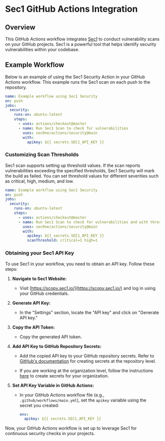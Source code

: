 # Sec1 GitHub Actions Integration

## Overview

This GitHub Actions workflow integrates [Sec1](https://sec1.io/) to conduct vulnerability scans on your GitHub projects. Sec1 is a powerful tool that helps identify security vulnerabilities within your codebase.

## Example Workflow

Below is an example of using the Sec1 Security Action in your GitHub Actions workflow. This example runs the Sec1 scan on each push to the repository.

```yaml
name: Example workflow using Sec1 Security 
on: push
jobs:
  security:
    runs-on: ubuntu-latest
    steps:
      - uses: actions/checkout@master
      - name: Run Sec1 Scan to check for vulnerabilities
        uses: sec0ne/actions/security@main
        with:
          apikey: ${{ secrets.SEC1_API_KEY }}
```

### Customizing Scan Thresholds

Sec1 scan supports setting up threshold values. If the scan reports vulnerabilities exceeding the specified thresholds, Sec1 Security will mark the build as failed. You can set threshold values for different severities such as critical, high, medium, and low.

```yaml
name: Example workflow using Sec1 Security 
on: push
jobs:
  security:
    runs-on: ubuntu-latest
    steps:
      - uses: actions/checkout@master
      - name: Run Sec1 Scan to check for vulnerabilities and with threshold values
        uses: sec0ne/actions/security@main
        with:
          apikey: ${{ secrets.SEC1_API_KEY }}
          scanThreshold: critical=1 high=1
```


### Obtaining your Sec1 API Key

To use Sec1 in your workflow, you need to obtain an API key. Follow these steps:

1. **Navigate to Sec1 Website:**
   - Visit [https://scopy.sec1.io/](https://scopy.sec1.io/) and log in using your GitHub credentials.

2. **Generate API Key:**
   - In the "Settings" section, locate the "API key" and click on "Generate API key."

3. **Copy the API Token:**
   - Copy the generated API token.

4. **Add API Key to GitHub Repository Secrets:**
   - Add the copied API key to your GitHub repository secrets. Refer to [GitHub's documentation](https://docs.github.com/en/actions/security-guides/using-secrets-in-github-actions#creating-secrets-for-a-repository) for creating secrets at the repository level.

   - If you are working at the organization level, follow the instructions [here](https://docs.github.com/en/actions/security-guides/using-secrets-in-github-actions#creating-secrets-for-an-organization) to create secrets for your organization.

5. **Set API Key Variable in GitHub Actions:**
   - In your GitHub Actions workflow file (e.g., `.github/workflows/main.yml`), set the `apikey` variable using the secret you created:

     ```yaml
     env:
       apikey: ${{ secrets.SEC1_API_KEY }}
     ```

Now, your GitHub Actions workflow is set up to leverage Sec1 for continuous security checks in your projects.
